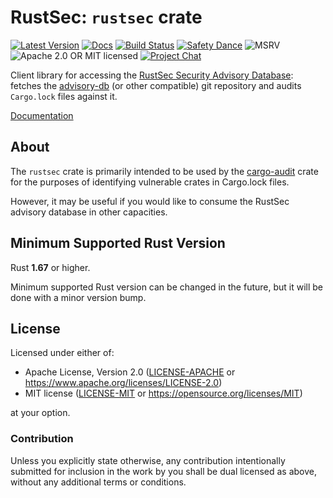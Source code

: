 # RustSec: `rustsec` crate

[![Latest Version][crate-image]][crate-link]
[![Docs][docs-image]][docs-link]
[![Build Status][build-image]][build-link]
[![Safety Dance][safety-image]][safety-link]
![MSRV][rustc-image]
![Apache 2.0 OR MIT licensed][license-image]
[![Project Chat][chat-image]][chat-link]

Client library for accessing the [RustSec Security Advisory Database]:
fetches the [advisory-db] (or other compatible) git repository and
audits `Cargo.lock` files against it.

[Documentation]

## About

The `rustsec` crate is primarily intended to be used by the [cargo-audit] crate
for the purposes of identifying vulnerable crates in Cargo.lock files.

However, it may be useful if you would like to consume the RustSec advisory
database in other capacities.

## Minimum Supported Rust Version

Rust **1.67** or higher.

Minimum supported Rust version can be changed in the future, but it will be
done with a minor version bump.

## License

Licensed under either of:

- Apache License, Version 2.0 ([LICENSE-APACHE] or <https://www.apache.org/licenses/LICENSE-2.0>)
- MIT license ([LICENSE-MIT] or <https://opensource.org/licenses/MIT>)

at your option.

### Contribution

Unless you explicitly state otherwise, any contribution intentionally submitted
for inclusion in the work by you shall be dual licensed as above, without any
additional terms or conditions.

[//]: # (badges)

[crate-image]:  https://buildstats.info/crate/rustsec
[crate-link]: https://crates.io/crates/rustsec
[docs-image]: https://docs.rs/rustsec/badge.svg
[docs-link]: https://docs.rs/rustsec/
[build-image]: https://github.com/RustSec/rustsec/actions/workflows/rustsec.yml/badge.svg
[build-link]: https://github.com/RustSec/rustsec/actions/workflows/rustsec.yml
[safety-image]: https://img.shields.io/badge/unsafe-forbidden-success.svg
[safety-link]: https://github.com/rust-secure-code/safety-dance/
[rustc-image]: https://img.shields.io/badge/rustc-1.65+-blue.svg
[license-image]: https://img.shields.io/badge/license-Apache2.0%2FMIT-blue.svg
[chat-image]: https://img.shields.io/badge/zulip-join_chat-blue.svg
[chat-link]: https://rust-lang.zulipchat.com/#narrow/stream/146229-wg-secure-code/

[//]: # (general links)

[RustSec Security Advisory Database]: https://rustsec.org/
[advisory-db]: https://github.com/RustSec/advisory-db
[Documentation]: https://docs.rs/rustsec/
[cargo-audit]: https://github.com/rustsec/cargo-audit
[LICENSE-APACHE]: https://github.com/RustSec/rustsec-crate/blob/main/LICENSE-APACHE
[LICENSE-MIT]: https://github.com/RustSec/rustsec-crate/blob/main/LICENSE-MIT
